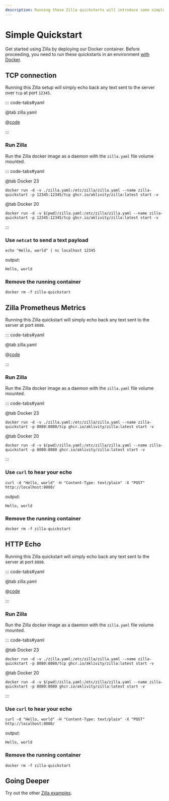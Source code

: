 ```yaml
---
description: Running these Zilla quickstarts will introduce some simple features.
---
```


# Simple Quickstart

Get started using Zilla by deploying our Docker container. Before proceeding, you need to run these quickstarts in an environment [with Docker](https://docs.docker.com/get-docker/).

## TCP connection

Running this Zilla setup will simply echo back any text sent to the server over `tcp` at port `12345`.

::: code-tabs#yaml

@tab zilla.yaml

@[code](tcp_zilla.yaml)

:::

### Run Zilla

Run the Zilla docker image as a daemon with the `zilla.yaml` file volume mounted.

::: code-tabs#yaml

@tab Docker 23

```bash:no-line-numbers
docker run -d -v ./zilla.yaml:/etc/zilla/zilla.yaml --name zilla-quickstart -p 12345:12345/tcp ghcr.io/aklivity/zilla:latest start -v
```

@tab Docker 20

```bash:no-line-numbers
docker run -d -v $(pwd)/zilla.yaml:/etc/zilla/zilla.yaml --name zilla-quickstart -p 12345:12345/tcp ghcr.io/aklivity/zilla:latest start -v
```

:::

### Use `netcat` to send a text payload

```bash:no-line-numbers
echo "Hello, world" | nc localhost 12345
```

output:

```text:no-line-numbers
Hello, world
```

### Remove the running container

```bash:no-line-numbers
docker rm -f zilla-quickstart
```

## Zilla Prometheus Metrics

Running this Zilla quickstart will simply echo back any text sent to the server at port `8080`.

::: code-tabs#yaml

@tab zilla.yaml

@[code](./metrics_zilla.yaml)

:::

### Run Zilla

Run the Zilla docker image as a daemon with the `zilla.yaml` file volume mounted.

::: code-tabs#yaml

@tab Docker 23

```bash:no-line-numbers
docker run -d -v ./zilla.yaml:/etc/zilla/zilla.yaml --name zilla-quickstart -p 8080:8080/tcp ghcr.io/aklivity/zilla:latest start -v
```

@tab Docker 20

```bash:no-line-numbers
docker run -d -v $(pwd)/zilla.yaml:/etc/zilla/zilla.yaml --name zilla-quickstart -p 8080:8080 ghcr.io/aklivity/zilla:latest start -v
```

:::

### Use `curl` to hear your echo

```bash:no-line-numbers
curl -d "Hello, world" -H "Content-Type: text/plain" -X "POST" http://localhost:8080/
```

output:

```bash:no-line-numbers
Hello, world
```

### Remove the running container

```bash:no-line-numbers
docker rm -f zilla-quickstart
```


## HTTP Echo

Running this Zilla quickstart will simply echo back any text sent to the server at port `8080`.

::: code-tabs#yaml

@tab zilla.yaml

@[code](./http_zilla.yaml)

:::

### Run Zilla

Run the Zilla docker image as a daemon with the `zilla.yaml` file volume mounted.

::: code-tabs#yaml

@tab Docker 23

```bash:no-line-numbers
docker run -d -v ./zilla.yaml:/etc/zilla/zilla.yaml --name zilla-quickstart -p 8080:8080/tcp ghcr.io/aklivity/zilla:latest start -v
```

@tab Docker 20

```bash:no-line-numbers
docker run -d -v $(pwd)/zilla.yaml:/etc/zilla/zilla.yaml --name zilla-quickstart -p 8080:8080 ghcr.io/aklivity/zilla:latest start -v
```

:::

### Use `curl` to hear your echo

```bash:no-line-numbers
curl -d "Hello, world" -H "Content-Type: text/plain" -X "POST" http://localhost:8080/
```

output:

```text:no-line-numbers
Hello, world
```

### Remove the running container

```bash:no-line-numbers
docker rm -f zilla-quickstart
```

## Going Deeper

Try out the other [Zilla examples](https://github.com/aklivity/zilla-examples).
